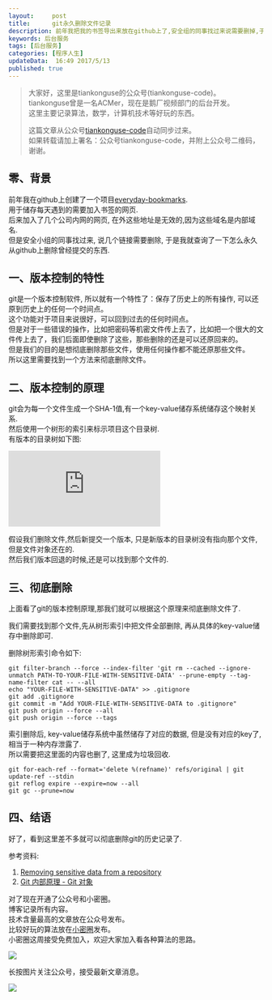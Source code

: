 ```yaml
---  
layout:     post  
title:      git永久删除文件记录
description: 前年我把我的书签导出来放在github上了,安全组的同事找过来说需要删掉,于是了解了一下怎么从git上永久删除文件.           
keywords: 后台服务  
tags: [后台服务]  
categories: [程序人生]  
updateData:  16:49 2017/5/13 
published: true  
---  
```

  
  
>   
> 大家好，这里是tiankonguse的公众号(tiankonguse-code)。    
> tiankonguse曾是一名ACMer，现在是鹅厂视频部门的后台开发。    
> 这里主要记录算法，数学，计算机技术等好玩的东西。   
>      
> 这篇文章从公众号[tiankonguse-code](http://mp.weixin.qq.com/s/kjuZuB6l80e49rP_cJEr_g)自动同步过来。    
> 如果转载请加上署名：公众号tiankonguse-code，并附上公众号二维码，谢谢。    
>    
  

## 零、背景


前年我在github上创建了一个项目[everyday-bookmarks](https://github.com/tiankonguse/everyday-bookmarks).  
用于储存每天遇到的需要加入书签的网页.  
后来加入了几个公司内网的网页, 在外这些地址是无效的,因为这些域名是内部域名.   
但是安全小组的同事找过来, 说几个链接需要删除, 于是我就查询了一下怎么永久从github上删除曾经提交的东西.  
  

## 一、版本控制的特性

git是一个版本控制软件, 所以就有一个特性了：保存了历史上的所有操作, 可以还原到历史上的任何一个时间点。  
这个功能对于项目来说很好，可以回到过去的任何时间点。  
但是对于一些错误的操作，比如把密码等机密文件传上去了，比如把一个很大的文件传上去了，我们后面即使删除了这些，那些删除的还是可以还原回来的。  
但是我们的目的是想彻底删除那些文件，使用任何操作都不能还原那些文件。  
所以这里需要找到一个方法来彻底删除文件。  


## 二、版本控制的原理

git会为每一个文件生成一个SHA-1值,有一个key-value储存系统储存这个映射关系.  
然后使用一个树形的索引来标示项目这个目录树.  
有版本的目录树如下图:  

![](http://tiankonguse.com/lab/cloudLink/baidupan.php?url=/1915453531/4225621194.png)


假设我们删除文件,然后新提交一个版本, 只是新版本的目录树没有指向那个文件,但是文件对象还在的.  
然后我们版本回退的时候,还是可以找到那个文件的.  



## 三、彻底删除


上面看了git的版本控制原理,那我们就可以根据这个原理来彻底删除文件了.  

我们需要找到那个文件,先从树形索引中把文件全部删除, 再从具体的key-value储存中删除即可.  

删除树形索引命令如下:  

```
git filter-branch --force --index-filter 'git rm --cached --ignore-unmatch PATH-TO-YOUR-FILE-WITH-SENSITIVE-DATA' --prune-empty --tag-name-filter cat -- --all
echo "YOUR-FILE-WITH-SENSITIVE-DATA" >> .gitignore
git add .gitignore
git commit -m "Add YOUR-FILE-WITH-SENSITIVE-DATA to .gitignore"
git push origin --force --all
git push origin --force --tags
```

索引删除后, key-value储存系统中虽然储存了对应的数据, 但是没有对应的key了, 相当于一种内存泄露了.  
所以需要把这里面的内容也删了, 这里成为垃圾回收.  

```
git for-each-ref --format='delete %(refname)' refs/original | git update-ref --stdin
git reflog expire --expire=now --all
git gc --prune=now
```


## 四、结语


好了，看到这里差不多就可以彻底删除git的历史记录了.  

参考资料: 

1. [Removing sensitive data from a repository](https://help.github.com/articles/removing-sensitive-data-from-a-repository/)   
2. [Git 内部原理 - Git 对象](https://git-scm.com/book/zh/v1/Git-%E5%86%85%E9%83%A8%E5%8E%9F%E7%90%86-Git-%E5%AF%B9%E8%B1%A1)


对了现在开通了公众号和小密圈。  
博客记录所有内容。  
技术含量最高的文章放在公众号发布。  
比较好玩的算法放在[小密圈](https://wx.xiaomiquan.com/mweb/views/joingroup/join_group.html?group_id=281548515451&secret=r0krqw9fw0at24vxjxo1uo4k0h4lfe47&extra=d67ce0c25ec91252b3af846a10154c9e9d4cb50c763fee178acd68cd2c2e09ee)发布。  
小密圈这周接受免费加入，欢迎大家加入看各种算法的思路。  

![](http://res.tiankonguse.com/images/suanfa_xiaomiquan.jpg)  
  
  
长按图片关注公众号，接受最新文章消息。   
  
![](http://res.tiankonguse.com/images/weixin-50cm.jpg)  
  
  
  